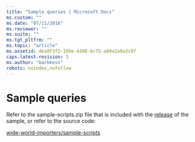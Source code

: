 ```yaml
---
title: "Sample queries | Microsoft Docs"
ms.custom: ""
ms.date: "07/11/2016"
ms.reviewer: ""
ms.suite: ""
ms.tgt_pltfrm: ""
ms.topic: "article"
ms.assetid: dea8f3f2-195e-4388-bc75-a89a2a9a3c97
caps.latest.revision: 3
ms.author: "barbkess"
robots: noindex,nofollow
---
```

# Sample queries
Refer to the sample-scripts.zip file that is included with the [release](http://go.microsoft.com/fwlink/?LinkID=800630) of the sample, or refer to the source code:

[wide-world-importers/sample-scripts](https://github.com/Microsoft/sql-server-samples/tree/master/samples/databases/wide-world-importers/sample-scripts)

